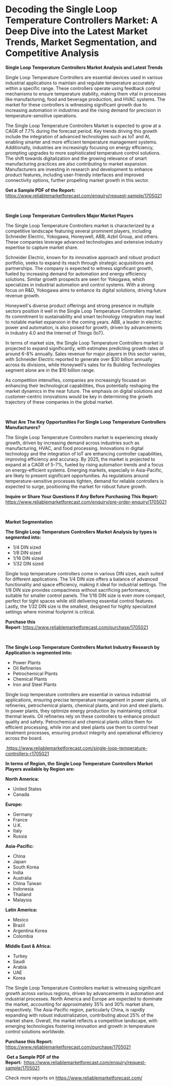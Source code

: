 <p><h1>Decoding the Single Loop Temperature Controllers Market: A Deep Dive into the Latest Market Trends, Market Segmentation, and Competitive Analysis</h1></p><p><strong>Single Loop Temperature Controllers Market Analysis and Latest Trends</strong></p>
<p><p>Single Loop Temperature Controllers are essential devices used in various industrial applications to maintain and regulate temperature accurately within a specific range. These controllers operate using feedback control mechanisms to ensure temperature stability, making them vital in processes like manufacturing, food and beverage production, and HVAC systems. The market for these controllers is witnessing significant growth due to increasing automation in industries and the rising demand for precision in temperature-sensitive operations.</p><p>The Single Loop Temperature Controllers Market is expected to grow at a CAGR of 7.7% during the forecast period. Key trends driving this growth include the integration of advanced technologies such as IoT and AI, enabling smarter and more efficient temperature management systems. Additionally, industries are increasingly focusing on energy efficiency, prompting upgrades to more sophisticated temperature control solutions. The shift towards digitalization and the growing relevance of smart manufacturing practices are also contributing to market expansion. Manufacturers are investing in research and development to enhance product features, including user-friendly interfaces and improved connectivity options, further propelling market growth in this sector.</p></p>
<p><strong>Get a Sample PDF of the Report:&nbsp;</strong> <a href="https://www.reliablemarketforecast.com/enquiry/request-sample/1705021?utm_campaign=1144&utm_medium=2&utm_source=Github&utm_content=ia&utm_term=09012025&utm_id=single-loop-temperature-controllers">https://www.reliablemarketforecast.com/enquiry/request-sample/1705021</a></p>
<p>&nbsp;</p>
<p><strong>Single Loop Temperature Controllers Major Market Players</strong></p>
<p><p>The Single Loop Temperature Controllers market is characterized by a competitive landscape featuring several prominent players, including Schneider Electric, Yokogawa, Honeywell, ABB, Azbil Group, and others. These companies leverage advanced technologies and extensive industry expertise to capture market share.</p><p>Schneider Electric, known for its innovative approach and robust product portfolio, seeks to expand its reach through strategic acquisitions and partnerships. The company is expected to witness significant growth, fueled by increasing demand for automation and energy efficiency solutions. Similar growth prospects are seen for Yokogawa, which specializes in industrial automation and control systems. With a strong focus on R&D, Yokogawa aims to enhance its digital solutions, driving future revenue growth.</p><p>Honeywell's diverse product offerings and strong presence in multiple sectors position it well in the Single Loop Temperature Controllers market. Its commitment to sustainability and smart technology integration may lead to notable market expansion in the coming years. ABB, a leader in electric power and automation, is also poised for growth, driven by advancements in Industry 4.0 and the Internet of Things (IoT).</p><p>In terms of market size, the Single Loop Temperature Controllers market is projected to expand significantly, with estimates predicting growth rates of around 6-8% annually. Sales revenue for major players in this sector varies, with Schneider Electric reported to generate over $30 billion annually across its divisions, while Honeywell's sales for its Building Technologies segment alone are in the $10 billion range.</p><p>As competition intensifies, companies are increasingly focused on enhancing their technological capabilities, thus potentially reshaping the market dynamics in the near future. The emphasis on digital solutions and customer-centric innovations would be key in determining the growth trajectory of these companies in the global market.</p></p>
<p>&nbsp;</p>
<p><strong>What Are The Key Opportunities For Single Loop Temperature Controllers Manufacturers?</strong></p>
<p><p>The Single Loop Temperature Controllers market is experiencing steady growth, driven by increasing demand across industries such as manufacturing, HVAC, and food processing. Innovations in digital technology and the integration of IoT are enhancing controller capabilities, improving efficiency and accuracy. By 2025, the market is projected to expand at a CAGR of 5-7%, fueled by rising automation trends and a focus on energy-efficient systems. Emerging markets, especially in Asia-Pacific, are likely to present significant opportunities. As regulations around temperature-sensitive processes tighten, demand for reliable controllers is expected to surge, positioning the market for robust future growth.</p></p>
<p><strong>Inquire or Share Your Questions If Any Before Purchasing This Report:</strong> <a href="https://www.reliablemarketforecast.com/enquiry/pre-order-enquiry/1705021?utm_campaign=1144&utm_medium=2&utm_source=Github&utm_content=ia&utm_term=09012025&utm_id=single-loop-temperature-controllers">https://www.reliablemarketforecast.com/enquiry/pre-order-enquiry/1705021</a></p>
<p>&nbsp;</p>
<p><strong>Market Segmentation</strong></p>
<p><strong>The Single Loop Temperature Controllers Market Analysis by types is segmented into:</strong></p>
<p><ul><li>1/4 DIN sized</li><li>1/8 DIN sized</li><li>1/16 DIN sized</li><li>1/32 DIN sized</li></ul></p>
<p><p>Single loop temperature controllers come in various DIN sizes, each suited for different applications. The 1/4 DIN size offers a balance of advanced functionality and space efficiency, making it ideal for industrial settings. The 1/8 DIN size provides compactness without sacrificing performance, suitable for smaller control panels. The 1/16 DIN size is even more compact, perfect for tight spaces while still delivering essential control features. Lastly, the 1/32 DIN size is the smallest, designed for highly specialized settings where minimal footprint is critical.</p></p>
<p><strong>Purchase this Report:&nbsp;</strong><a href="https://www.reliablemarketforecast.com/purchase/1705021?utm_campaign=1144&utm_medium=2&utm_source=Github&utm_content=ia&utm_term=09012025&utm_id=single-loop-temperature-controllers">https://www.reliablemarketforecast.com/purchase/1705021</a></p>
<p>&nbsp;</p>
<p><strong>The Single Loop Temperature Controllers Market Industry Research by Application is segmented into:</strong></p>
<p><ul><li>Power Plants</li><li>Oil Refineries</li><li>Petrochemical Plants</li><li>Chemical Plants</li><li>Iron and Steel Plants</li></ul></p>
<p><p>Single loop temperature controllers are essential in various industrial applications, ensuring precise temperature management in power plants, oil refineries, petrochemical plants, chemical plants, and iron and steel plants. In power plants, they optimize energy production by maintaining critical thermal levels. Oil refineries rely on these controllers to enhance product quality and safety. Petrochemical and chemical plants utilize them for efficient processing, while iron and steel plants use them to control heat treatment processes, ensuring product integrity and operational efficiency across the board.</p></p>
<p><a href="https://www.reliablemarketforecast.com/single-loop-temperature-controllers-r1705021?utm_campaign=1144&utm_medium=2&utm_source=Github&utm_content=ia&utm_term=09012025&utm_id=single-loop-temperature-controllers">&nbsp;https://www.reliablemarketforecast.com/single-loop-temperature-controllers-r1705021</a></p>
<p><strong>In terms of Region, the Single Loop Temperature Controllers Market Players available by Region are:</strong></p>
<p>
    <p> <strong> North America: </strong>
        <ul>
            <li>United States</li>
            <li>Canada</li>
        </ul>
        </p> 
    <p> <strong> Europe: </strong>
        <ul>
            <li>Germany</li>
            <li>France</li>
            <li>U.K.</li>
            <li>Italy</li>
            <li>Russia</li>
        </ul>
        </p> 
    <p> <strong> Asia-Pacific: </strong>
        <ul>
            <li>China</li>
            <li>Japan</li>
            <li>South Korea</li>
            <li>India</li>
            <li>Australia</li>
            <li>China Taiwan</li>
            <li>Indonesia</li>
            <li>Thailand</li>
            <li>Malaysia</li>
        </ul>
        </p> 
    <p> <strong> Latin America: </strong>
        <ul>
            <li>Mexico</li>
            <li>Brazil</li>
            <li>Argentina Korea</li>
            <li>Colombia</li>
        </ul>
        </p> 
    <p> <strong> Middle East & Africa: </strong>
        <ul>
            <li>Turkey</li>
            <li>Saudi</li>
            <li>Arabia</li>
            <li>UAE</li>
            <li>Korea</li>
        </ul>
    </p>
    </p>
<p><p>The Single Loop Temperature Controllers market is witnessing significant growth across various regions, driven by advancements in automation and industrial processes. North America and Europe are expected to dominate the market, accounting for approximately 35% and 30% market share, respectively. The Asia-Pacific region, particularly China, is rapidly expanding with robust industrialization, contributing about 25% of the market share. Overall, the market reflects a competitive landscape, with emerging technologies fostering innovation and growth in temperature control solutions worldwide.</p></p>
<p><strong>Purchase this Report: </strong><a href="https://www.reliablemarketforecast.com/purchase/1705021?utm_campaign=1144&utm_medium=2&utm_source=Github&utm_content=ia&utm_term=09012025&utm_id=single-loop-temperature-controllers">https://www.reliablemarketforecast.com/purchase/1705021</a></p>
<p>&nbsp;<strong>Get a Sample PDF of the Report:&nbsp;&nbsp;</strong><a href="https://www.reliablemarketforecast.com/enquiry/request-sample/1705021?utm_campaign=1144&utm_medium=2&utm_source=Github&utm_content=ia&utm_term=09012025&utm_id=single-loop-temperature-controllers">https://www.reliablemarketforecast.com/enquiry/request-sample/1705021</a></p>
<p><strong></strong></p>
<p>Check more reports on <a href="https://www.reliablemarketforecast.com/?utm_campaign=1144&utm_medium=2&utm_source=Github&utm_content=ia&utm_term=09012025&utm_id=single-loop-temperature-controllers">https://www.reliablemarketforecast.com/</a></p>